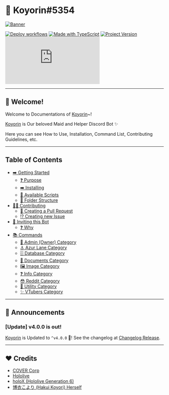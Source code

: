 # 🧪 Koyorin#5354

[![Banner](https://cdn.upload.systems/uploads/VNEql7wF.jpg)](https://github.com/gifaldyazkaa/koyorin)

[![Deploy workflows](https://img.shields.io/github/workflow/status/gifaldyazkaa/koyorin/%5BHeroku%5D%20Deploy?label=Deploy&logo=github%20actions&style=for-the-badge)](https://github.com/gifaldyazkaa/koyorin/blob/master/.github/workflows/Deploy.yml) [![Made with TypeScript](https://img.shields.io/github/languages/top/gifaldyazkaa/koyorin?logo=typescript&style=for-the-badge)](https://github.com/gifaldyazkaa/koyorin/search?l=typescript) [![Project Version](https://img.shields.io/github/package-json/v/gifaldyazkaa/koyorin?logo=node.js&style=for-the-badge)](https://github.com/gifaldyazkaa/koyorin/blob/master/package.json) [![Discord.js Version](https://img.shields.io/github/package-json/dependency-version/gifaldyazkaa/koyorin/discord.js?logo=discord&style=for-the-badge)](https://github.com/gifaldyazkaa/koyorin/blob/88da7d190d48f5fb0b98f91efe69765044e1aac9/package.json#L26)

---

## 👋 Welcome!

Welcome to Documentations of [Koyorin](https://github.com/gifaldyazkaa/koyorin)~!

[Koyorin](https://github.com/gifaldyazkaa/koyorin) is Our beloved Maid and Helper Discord Bot ✨

Here you can see How to Use, Installation, Command List, Contributing Guidelines, etc.

---

## Table of Contents

- [➡️ Getting Started](./p/getting-started.md)
  - [❓ Purpose](./p/getting-started.md#-purpose)
  - [➡️ Installing](./p/getting-started.md#-installing)
  - [📃 Available Scripts](./p/getting-started.md#-available-scripts)
  - [📂 Folder Structure](./p/getting-started.md#-folder-structure)
- [👨‍💻 Contributing](./p/contributing-guidelines.md)
  - [📨 Creating a Pull Request](./p/contributing-guidelines.md#-creating-a-pull-request)
  - [⁉️ Creating new Issue](./p/contributing-guidelines.md#-creating-new-issue)
- [👥 Inviting this Bot](./p/inviting.md)
  - [❓ Why](./p/inviting.md#-why)
- [📚 Commands](./p/commands)
  - [👑 Admin (Owner) Category](./p/commands/admin.md)
  - [⚓ Azur Lane Category](./p/commands/azurlane.md)
  - [🗄️ Database Category](./p/commands/database.md)
  - [🧾 Documents Category](./p/commands/documents.md)
  - [🖼️ Image Category](./p/commands/images.md)
  - [❓ Info Category](./p/commands/info.md)
  - [😳 Reddit Category](./p/commands/reddit.md)
  - [📂 Utility Category](./p/commands/utility.md)
  - [✨ VTubers Category](./p/commands/vtubers.md)

---

## 📢 Announcements

### [Update] v4.0.0 is out!

[Koyorin](https://github.com/gifaldyazkaa/koyorin) is Updated to `^v4.0.0` 🎉! See the changelog at [Changelog Release](https://github.com/gifaldyazkaa/koyorin/blob/master/docs/changelog.md).

---

## ❤️ Credits

- [COVER Corp](https://cover-corp.com/)
- [Hololive](https://www.hololive.tv)
- [holoX (Hololive Generation 6)](https://hololive.hololivepro.com/en/special/3268/)
- [博衣こより (Hakui Koyori) Herself](https://twitter.com/hakuikoyori)
